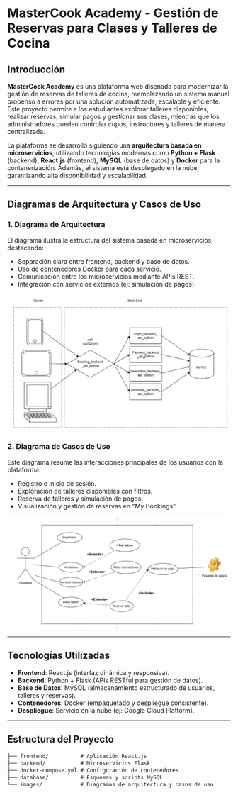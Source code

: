# MasterCook Academy - Gestión de Reservas para Clases y Talleres de Cocina  

## Introducción  
**MasterCook Academy** es una plataforma web diseñada para modernizar la gestión de reservas de talleres de cocina, reemplazando un sistema manual propenso a errores por una solución automatizada, escalable y eficiente. Este proyecto permite a los estudiantes explorar talleres disponibles, realizar reservas, simular pagos y gestionar sus clases, mientras que los administradores pueden controlar cupos, instructores y talleres de manera centralizada.  

La plataforma se desarrolló siguiendo una **arquitectura basada en microservicios**, utilizando tecnologías modernas como **Python + Flask** (backend), **React.js** (frontend), **MySQL** (base de datos) y **Docker** para la contenerización. Además, el sistema está desplegado en la nube, garantizando alta disponibilidad y escalabilidad.  

---

## Diagramas de Arquitectura y Casos de Uso  

### 1. Diagrama de Arquitectura  
El diagrama ilustra la estructura del sistema basada en microservicios, destacando:  
- Separación clara entre frontend, backend y base de datos.  
- Uso de contenedores Docker para cada servicio.  
- Comunicación entre los microservicios mediante APIs REST.  
- Integración con servicios externos (ej: simulación de pagos).  

![Diagrama de Arquitectura](images/Arquitectura.jpeg)  

### 2. Diagrama de Casos de Uso  
Este diagrama resume las interacciones principales de los usuarios con la plataforma:  
- Registro e inicio de sesión.  
- Exploración de talleres disponibles con filtros.  
- Reserva de talleres y simulación de pagos.  
- Visualización y gestión de reservas en "My Bookings".  

![Diagrama de Casos de Uso](images/Caso_de_usos.jpeg)  

---

## Tecnologías Utilizadas  
- **Frontend**: React.js (interfaz dinámica y responsiva).  
- **Backend**: Python + Flask (APIs RESTful para gestión de datos).  
- **Base de Datos**: MySQL (almacenamiento estructurado de usuarios, talleres y reservas).  
- **Contenedores**: Docker (empaquetado y despliegue consistente).  
- **Despliegue**: Servicio en la nube (ej: Google Cloud Platform).  

---

## Estructura del Proyecto  
```plaintext
├── frontend/          # Aplicación React.js  
├── backend/           # Microservicios Flask  
├── docker-compose.yml # Configuración de contenedores  
├── database/          # Esquemas y scripts MySQL  
└── images/            # Diagramas de arquitectura y casos de uso  